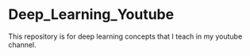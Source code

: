# Deep_Learning_Youtube
This repository is for deep learning concepts that I teach in my youtube channel.
